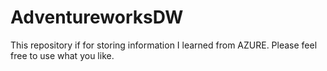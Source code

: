 # AdventureworksDW
This repository if for storing information I learned from AZURE.  Please feel free to use what you like.
